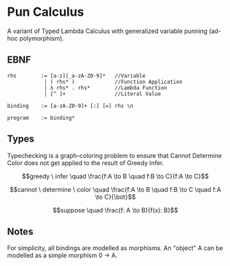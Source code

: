 # Pun Calculus
A variant of Typed Lambda Calculus with generalized variable punning (ad-hoc polymorphism).

## EBNF

```PLC
rhs        := [a-z][_a-zA-Z0-9]*   //Variable
            | ( rhs* )             //Function Application
            | λ rhs* . rhs*        //Lambda Function
            | [^ ]+                //Literal Value

binding    := [a-zA-Z0-9]+ [:] [=] rhs \n

program    := binding*
```

## Types

Typechecking is a graph-coloring problem to ensure that Cannot Determine Color does not get applied to the result of Greedy Infer.

$$greedy \ infer \quad \frac{f:A \to B \quad f:B \to C}{f:A \to C}$$

$$cannot \ determine \ color \quad \frac{f:A \to B \quad f:B \to C \quad f:A \to C}{\bot}$$

$$suppose \quad \frac{f: A \to B}{f(x): B}$$

## Notes

For simplicity, all bindings are modelled as morphisms.
An "object" A can be modelled as a simple morphism 0 -> A.
